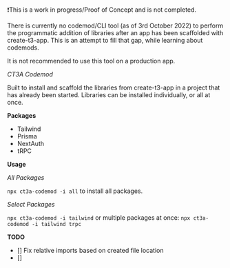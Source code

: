 ❗️This is a work in progress/Proof of Concept and is not completed. 

There is currently no codemod/CLI tool (as of 3rd October 2022) to perform the programmatic addition of libraries after an app has been scaffolded with create-t3-app. This is an attempt to fill that gap, while learning about codemods.

It is not recommended to use this tool on a production app.

*CT3A Codemod*

Built to install and scaffold the libraries from create-t3-app in a project that has already been started. Libraries can be installed individually, or all at once.

**Packages**

- Tailwind
- Prisma
- NextAuth
- tRPC

**Usage**

_All Packages_

`npx ct3a-codemod -i all` to install all packages. 

_Select Packages_

`npx ct3a-codemod -i tailwind` or multiple packages at once: `npx ct3a-codemod -i tailwind trpc`

**TODO**

- [] Fix relative imports based on created file location
- [] 
